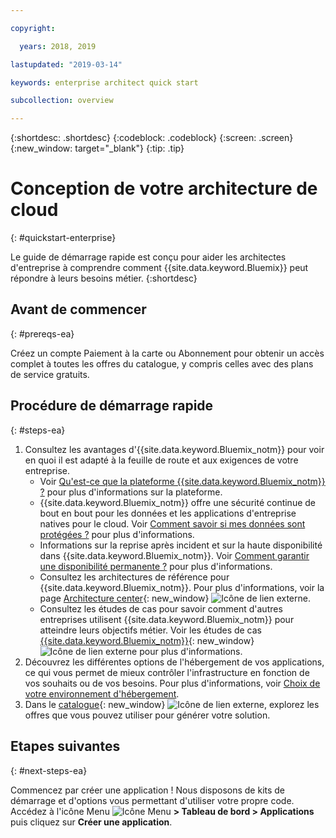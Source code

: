 ```yaml
---

copyright:

  years: 2018, 2019

lastupdated: "2019-03-14"

keywords: enterprise architect quick start

subcollection: overview

---
```


{:shortdesc: .shortdesc}
{:codeblock: .codeblock}
{:screen: .screen}
{:new_window: target="_blank"}
{:tip: .tip}

# Conception de votre architecture de cloud
{: #quickstart-enterprise}

Le guide de démarrage rapide est conçu pour aider les architectes d'entreprise à comprendre comment {{site.data.keyword.Bluemix}} peut répondre à leurs besoins métier. 
{:shortdesc}

## Avant de commencer
{: #prereqs-ea}

Créez un compte Paiement à la carte ou Abonnement pour obtenir un accès complet à toutes les offres du catalogue, y compris celles avec des plans de service gratuits. 

## Procédure de démarrage rapide
{: #steps-ea}

1. Consultez les avantages d'{{site.data.keyword.Bluemix_notm}} pour voir en quoi il est adapté à la feuille de route et aux exigences de votre entreprise. 
    * Voir [Qu'est-ce que la plateforme {{site.data.keyword.Bluemix_notm}} ?](/docs/overview?topic=overview-whatis-platform) pour plus d'informations sur la plateforme.
    * {{site.data.keyword.Bluemix_notm}} offre une sécurité continue de bout en bout pour les données et les applications d'entreprise natives pour le cloud. Voir [Comment savoir si mes données sont protégées ?](/docs/overview?topic=overview-security) pour plus d'informations. 
    * Informations sur la reprise après incident et sur la haute disponibilité dans {{site.data.keyword.Bluemix_notm}}. Voir [Comment garantir une disponibilité permanente ?](/docs/overview?topic=overview-zero-downtime) pour plus d'informations.
    * Consultez les architectures de référence pour {{site.data.keyword.Bluemix_notm}}. Pour plus d'informations, voir la page [Architecture center](https://www.ibm.com/cloud/garage/architectures){: new_window} ![Icône de lien externe](../icons/launch-glyph.svg). 
    * Consultez les études de cas pour savoir comment d'autres entreprises utilisent {{site.data.keyword.Bluemix_notm}} pour atteindre leurs objectifs métier. Voir les études de cas [{{site.data.keyword.Bluemix_notm}}](https://www.ibm.com/cloud-computing/bluemix/case-studies){: new_window} ![Icône de lien externe](../icons/launch-glyph.svg) pour plus d'informations. 
2. Découvrez les différentes options de l'hébergement de vos applications, ce qui vous permet de mieux contrôler l'infrastructure en fonction de vos souhaits ou de vos besoins. Pour plus d'informations, voir [Choix de votre environnement d'hébergement](/docs/overview?topic=overview-whatis-platform#choose-compute).
3. Dans le [catalogue](https://cloud.ibm.com/catalog){: new_window} ![Icône de lien externe](../icons/launch-glyph.svg), explorez les offres que vous pouvez utiliser pour générer votre solution.

## Etapes suivantes
{: #next-steps-ea}

Commencez par créer une application ! Nous disposons de kits de démarrage et d'options vous permettant d'utiliser votre propre code. Accédez à l'icône Menu ![Icône Menu](../icons/icon_hamburger.svg) **> Tableau de bord > Applications** puis cliquez sur **Créer une application**.

